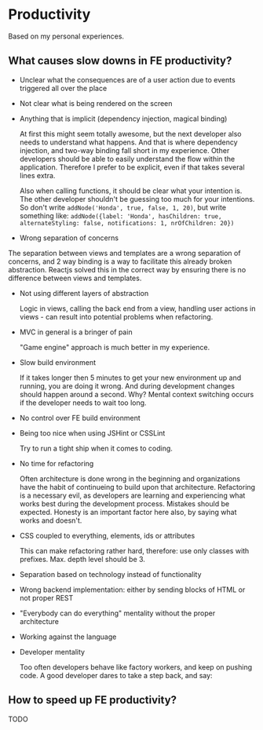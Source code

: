 Productivity
============

Based on my personal experiences.

What causes slow downs in FE productivity?
---
- Unclear what the consequences are of a user action due to events triggered all over the place
- Not clear what is being rendered on the screen
- Anything that is implicit (dependency injection, magical binding)
  
  At first this might seem totally awesome, but the next developer also needs to understand what happens. And that is where dependency injection, and two-way binding fall short in my experience. Other developers should be able to easily understand the flow within the application. Therefore I prefer to be explicit, even if that takes several lines extra.

  Also when calling functions, it should be clear what your intention is. The other developer shouldn't be guessing too much for your intentions. So don't write ``addNode('Honda', true, false, 1, 20)``, but write something like: ``addNode({label: 'Honda', hasChildren: true, alternateStyling: false, notifications: 1, nrOfChildren: 20})``
  
- Wrong separation of concerns
  
The separation between views and templates are a wrong separation of concerns, and 2 way binding is a way to facilitate this already broken abstraction. Reactjs solved this in the correct way by ensuring there is no difference between views and templates. 

- Not using different layers of abstraction

  Logic in views, calling the back end from a view, handling user actions in views - can result into potential problems when refactoring. 

- MVC in general is a bringer of pain

  "Game engine" approach is much better in my experience.
- Slow build environment

  If it takes longer then 5 minutes to get your new environment up and running, you are doing it wrong. And during development changes should happen around a second. Why? Mental context switching occurs if the developer needs to wait too long.
  
- No control over FE build environment
- Being too nice when using JSHint or CSSLint

  Try to run a tight ship when it comes to coding. 
- No time for refactoring

  Often architecture is done wrong in the beginning and organizations have the habit of continueing to build upon that architecture. Refactoring is a necessary evil, as developers are learning and experiencing what works best during the development process. Mistakes should be expected. Honesty is an important factor here also, by saying what works and doesn't.
  
- CSS coupled to everything, elements, ids or attributes
  
  This can make refactoring rather hard, therefore: use only classes with prefixes. Max. depth level should be 3.
- Separation based on technology instead of functionality
- Wrong backend implementation: either by sending blocks of HTML or not proper REST
- "Everybody can do everything" mentality without the proper architecture
- Working against the language

   


- Developer mentality

  Too often developers behave like factory workers, and keep on pushing code. A good developer dares to take a step back, and say: 

How to speed up FE productivity?
---
TODO
